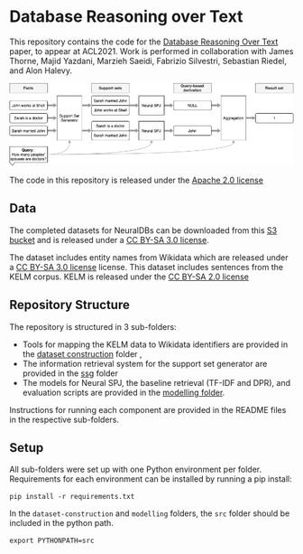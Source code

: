 # Database Reasoning over Text

This repository contains the code for the [Database Reasoning Over Text](https://arxiv.org/pdf/2106.01074.pdf) paper, 
to appear at ACL2021. Work is performed in collaboration with James Thorne, Majid Yazdani, Marzieh Saeidi, Fabrizio Silvestri, Sebastian Riedel, and Alon Halevy.


![Overview Image](overview.png)

The code in this repository is released under the [Apache 2.0 license](LICENSE)

## Data
The completed datasets for NeuralDBs can be downloaded from this [S3 bucket](#TODO) and is released under a [CC BY-SA 3.0 license](https://creativecommons.org/licenses/by-sa/2.0/).


The dataset includes entity names from Wikidata which are released under a [CC BY-SA 3.0 license](https://creativecommons.org/licenses/by-sa/3.0/) license.
This dataset includes sentences from the KELM corpus. KELM is released under the [CC BY-SA 2.0 license](https://creativecommons.org/licenses/by-sa/2.0/)


## Repository Structure
The repository is structured in 3 sub-folders:

* Tools for mapping the KELM data to Wikidata identifiers are provided in the  [dataset construction](dataset-construction/) folder ,
* The information retrieval system for the support set generator are provided in the [ssg](ssg/) folder
* The models for Neural SPJ, the baseline retrieval (TF-IDF and DPR), and evaluation scripts are provided in the [modelling folder](modelling/).

Instructions for running each component are provided in the README files in the respective sub-folders.

## Setup

All sub-folders were set up with one Python environment per folder. Requirements for each environment can be installed by
running a pip install:

```
pip install -r requirements.txt
```

In the `dataset-construction` and `modelling` folders, the `src` folder should be included in the python path.

```
export PYTHONPATH=src
```